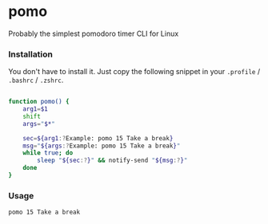 # pomo
Probably the simplest pomodoro timer CLI for Linux

### Installation

You don't have to install it. Just copy the following snippet in your `.profile` / `.bashrc` / `.zshrc`.

```bash

function pomo() {
    arg1=$1
    shift
    args="$*"

    sec=${arg1:?Example: pomo 15 Take a break}
    msg="${args:?Example: pomo 15 Take a break}"
    while true; do
        sleep "${sec:?}" && notify-send "${msg:?}"
    done
}
```

### Usage

```bash
pomo 15 Take a break
```
